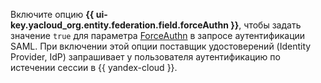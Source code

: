Включите опцию **{{ ui-key.yacloud_org.entity.federation.field.forceAuthn }}**, чтобы задать значение `true` для параметра [ForceAuthn](../../organization/saml/api-ref/Federation/index.md) в запросе аутентификации SAML. При включении этой опции поставщик удостоверений (Identity Provider, IdP) запрашивает у пользователя аутентификацию по истечении сессии в {{ yandex-cloud }}.
